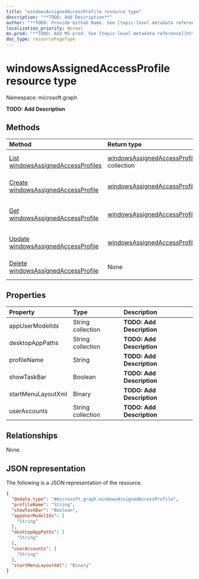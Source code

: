 ```yaml
---
title: "windowsAssignedAccessProfile resource type"
description: "**TODO: Add Description**"
author: "**TODO: Provide Github Name. See [topic-level metadata reference](https://msgo.azurewebsites.net/add/document/guidelines/metadata.html#topic-level-metadata)**"
localization_priority: Normal
ms.prod: "**TODO: Add MS prod. See [topic-level metadata reference](https://msgo.azurewebsites.net/add/document/guidelines/metadata.html#topic-level-metadata)**"
doc_type: resourcePageType
---
```


# windowsAssignedAccessProfile resource type

Namespace: microsoft.graph

**TODO: Add Description**

## Methods
|Method|Return type|Description|
|:---|:---|:---|
|[List windowsAssignedAccessProfiles](../api/intune-windowsassignedaccessprofile-list.md)|[windowsAssignedAccessProfile](../resources/intune-windowsassignedaccessprofile.md) collection|Get a list of the [windowsAssignedAccessProfile](../resources/windowsassignedaccessprofile.md) objects and their properties.|
|[Create windowsAssignedAccessProfile](../api/intune-windowsassignedaccessprofile-create.md)|[windowsAssignedAccessProfile](../resources/intune-windowsassignedaccessprofile.md)|Create a new [windowsAssignedAccessProfile](../resources/intune-windowsassignedaccessprofile.md) object.|
|[Get windowsAssignedAccessProfile](../api/intune-windowsassignedaccessprofile-get.md)|[windowsAssignedAccessProfile](../resources/intune-windowsassignedaccessprofile.md)|Read the properties and relationships of a [windowsAssignedAccessProfile](../resources/intune-windowsassignedaccessprofile.md) object.|
|[Update windowsAssignedAccessProfile](../api/intune-windowsassignedaccessprofile-update.md)|[windowsAssignedAccessProfile](../resources/intune-windowsassignedaccessprofile.md)|Update the properties of a [windowsAssignedAccessProfile](../resources/intune-windowsassignedaccessprofile.md) object.|
|[Delete windowsAssignedAccessProfile](../api/intune-windowsassignedaccessprofile-delete.md)|None|Deletes a [windowsAssignedAccessProfile](../resources/intune-windowsassignedaccessprofile.md) object.|

## Properties
|Property|Type|Description|
|:---|:---|:---|
|appUserModelIds|String collection|**TODO: Add Description**|
|desktopAppPaths|String collection|**TODO: Add Description**|
|profileName|String|**TODO: Add Description**|
|showTaskBar|Boolean|**TODO: Add Description**|
|startMenuLayoutXml|Binary|**TODO: Add Description**|
|userAccounts|String collection|**TODO: Add Description**|

## Relationships
None.

## JSON representation
The following is a JSON representation of the resource.
<!-- {
  "blockType": "resource",
  "keyProperty": "id",
  "@odata.type": "microsoft.graph.windowsAssignedAccessProfile",
  "baseType": "",
  "openType": false
}
-->
``` json
{
  "@odata.type": "#microsoft.graph.windowsAssignedAccessProfile",
  "profileName": "String",
  "showTaskBar": "Boolean",
  "appUserModelIds": [
    "String"
  ],
  "desktopAppPaths": [
    "String"
  ],
  "userAccounts": [
    "String"
  ],
  "startMenuLayoutXml": "Binary"
}
```

